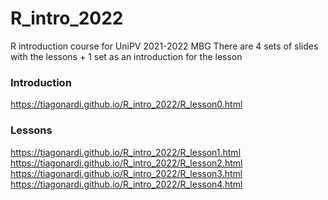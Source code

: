 
# R_intro_2022
R introduction course for UniPV 2021-2022 MBG
There are 4 sets of slides with the lessons + 1 set as an introduction for the lesson
### Introduction
https://tiagonardi.github.io/R_intro_2022/R_lesson0.html
### Lessons
https://tiagonardi.github.io/R_intro_2022/R_lesson1.html
https://tiagonardi.github.io/R_intro_2022/R_lesson2.html
https://tiagonardi.github.io/R_intro_2022/R_lesson3.html
https://tiagonardi.github.io/R_intro_2022/R_lesson4.html
